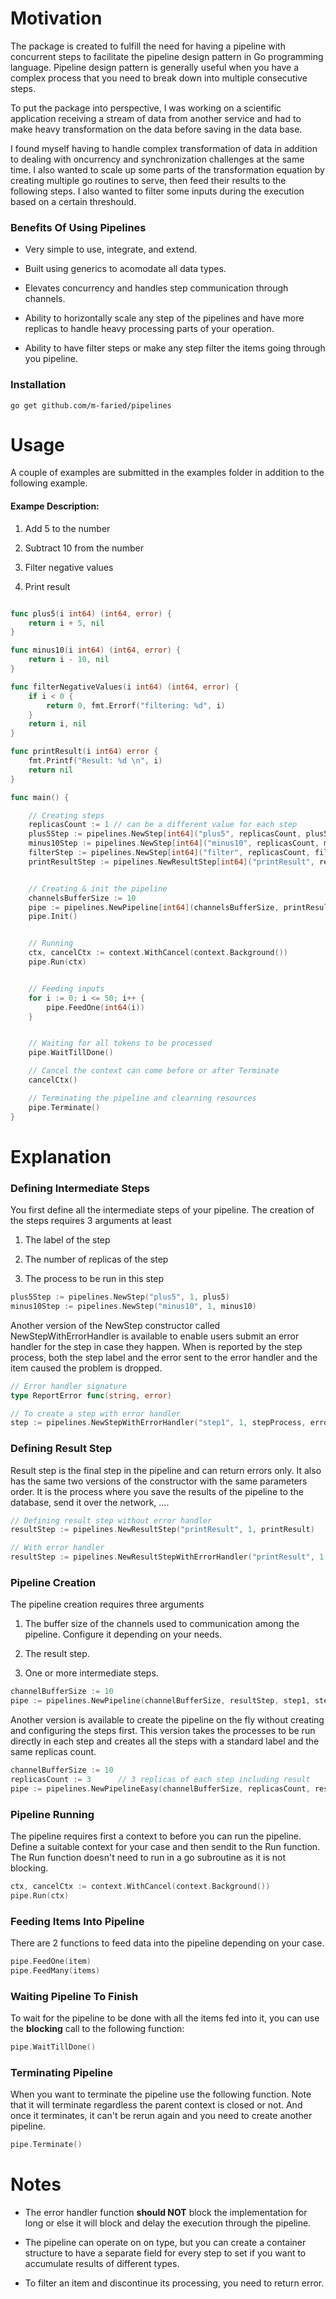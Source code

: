 # Motivation

The package is created to fulfill the need for having a pipeline with concurrent steps to facilitate the pipeline design pattern in Go programming language. Pipeline design pattern is generally useful when you have a complex process that you need to break down into multiple consecutive steps.

To put the package into perspective, I was working on a scientific application receiving a stream of data from another service and had to make heavy transformation on the data before saving in the data base.

I found myself having to handle complex transformation of data in addition to dealing with oncurrency and synchronization challenges at the same time. I also wanted to scale up some parts of the transformation equation by creating multiple go routines to serve, then feed their results to the following steps. I also wanted to filter some inputs during the execution based on a certain threshould.

### Benefits Of Using Pipelines

- Very simple to use, integrate, and extend.

- Built using generics to acomodate all data types.

- Elevates concurrency and handles step communication through channels.

- Ability to horizontally scale any step of the pipelines and have more replicas to handle heavy processing parts of your operation.

- Ability to have filter steps or make any step filter the items going through you pipeline.

### Installation

```shell
go get github.com/m-faried/pipelines
```

# Usage

A couple of examples are submitted in the examples folder in addition to the following example.

#### Exampe Description:

1. Add 5 to the number

2. Subtract 10 from the number

3. Filter negative values

4. Print result

```Go

func plus5(i int64) (int64, error) {
    return i + 5, nil
}

func minus10(i int64) (int64, error) {
    return i - 10, nil
}

func filterNegativeValues(i int64) (int64, error) {
    if i < 0 {
        return 0, fmt.Errorf("filtering: %d", i)
    }
    return i, nil
}

func printResult(i int64) error {
    fmt.Printf("Result: %d \n", i)
    return nil
}

func main() {

    // Creating steps
    replicasCount := 1 // can be a different value for each step
    plus5Step := pipelines.NewStep[int64]("plus5", replicasCount, plus5)
    minus10Step := pipelines.NewStep[int64]("minus10", replicasCount, minus10)
    filterStep := pipelines.NewStep[int64]("filter", replicasCount, filterNegativeValues)
    printResultStep := pipelines.NewResultStep[int64]("printResult", replicasCount, printResult)


    // Creating & init the pipeline
    channelsBufferSize := 10
    pipe := pipelines.NewPipeline[int64](channelsBufferSize, printResultStep, plus5Step, minus10Step, filterStep)
    pipe.Init()


    // Running
    ctx, cancelCtx := context.WithCancel(context.Background())
    pipe.Run(ctx)


    // Feeding inputs
    for i := 0; i <= 50; i++ {
        pipe.FeedOne(int64(i))
    }


    // Waiting for all tokens to be processed
    pipe.WaitTillDone()

    // Cancel the context can come before or after Terminate
    cancelCtx()

    // Terminating the pipeline and clearning resources
    pipe.Terminate()
}
```

# Explanation

### Defining Intermediate Steps

You first define all the intermediate steps of your pipeline. The creation of the steps requires 3 arguments at least

1. The label of the step

2. The number of replicas of the step

3. The process to be run in this step

```go
plus5Step := pipelines.NewStep("plus5", 1, plus5)
minus10Step := pipelines.NewStep("minus10", 1, minus10)
```

Another version of the NewStep constructor called NewStepWithErrorHandler is available to enable users submit an error handler for the step in case they happen. When is reported by the step process, both the step label and the error sent to the error handler and the item caused the problem is dropped.

```go
// Error handler signature
type ReportError func(string, error)

// To create a step with error handler
step := pipelines.NewStepWithErrorHandler("step1", 1, stepProcess, errorHandlerFunction)
```

### Defining Result Step

Result step is the final step in the pipeline and can return errors only. It also has the same two versions of the constructor with the same parameters order. It is the process where you save the results of the pipeline to the database, send it over the network, ....

```go
// Defining result step without error handler
resultStep := pipelines.NewResultStep("printResult", 1, printResult)

// With error handler
resultStep := pipelines.NewResultStepWithErrorHandler("printResult", 1, printResult, errorHandlerFunction)
```

### Pipeline Creation

The pipeline creation requires three arguments

1. The buffer size of the channels used to communication among the pipeline. Configure it depending on your needs.

2. The result step.

3. One or more intermediate steps.

```go
channelBufferSize := 10
pipe := pipelines.NewPipeline(channelBufferSize, resultStep, step1, step2, step3)
```

Another version is available to create the pipeline on the fly without creating and configuring the steps first. This version takes the processes to be run directly in each step and creates all the steps with a standard label and the same replicas count.

```go
channelBufferSize := 10
replicasCount := 3      // 3 replicas of each step including result
pipe := pipelines.NewPipelineEasy(channelBufferSize, replicasCount, resultProcess, process1, process2, process3)
```

### Pipeline Running

The pipeline requires first a context to before you can run the pipeline. Define a suitable context for your case and then sendit to the Run function. The Run function doesn't need to run in a go subroutine as it is not blocking.

```go
ctx, cancelCtx := context.WithCancel(context.Background())
pipe.Run(ctx)
```

### Feeding Items Into Pipeline

There are 2 functions to feed data into the pipeline depending on your case.

```go
pipe.FeedOne(item)
pipe.FeedMany(items)
```

### Waiting Pipeline To Finish

To wait for the pipeline to be done with all the items fed into it, you can use the **blocking** call to the following function:

```go
pipe.WaitTillDone()
```

### Terminating Pipeline

When you want to terminate the pipeline use the following function. Note that it will terminate regardless the parent context is closed or not. And once it terminates, it can't be rerun again and you need to create another pipeline.

```go
pipe.Terminate()
```

# Notes

- The error handler function **should NOT** block the implementation for long or else it will block and delay the execution through the pipeline.

- The pipeline can operate on on type, but you can create a container structure to have a separate field for every step to set if you want to accumulate results of different types.

- To filter an item and discontinue its processing, you need to return error.
